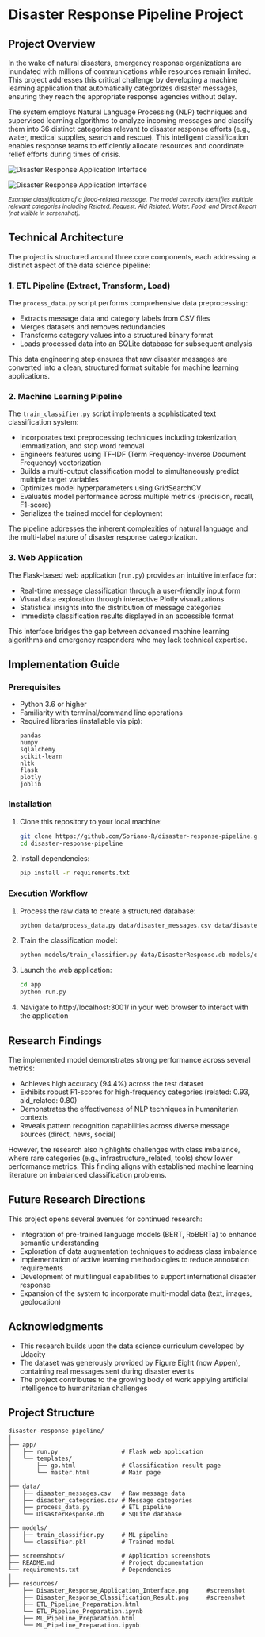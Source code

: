 # Disaster Response Pipeline Project

## Project Overview

In the wake of natural disasters, emergency response organizations are inundated with millions of communications while resources remain limited. This project addresses this critical challenge by developing a machine learning application that automatically categorizes disaster messages, ensuring they reach the appropriate response agencies without delay.

The system employs Natural Language Processing (NLP) techniques and supervised learning algorithms to analyze incoming messages and classify them into 36 distinct categories relevant to disaster response efforts (e.g., water, medical supplies, search and rescue). This intelligent classification enables response teams to efficiently allocate resources and coordinate relief efforts during times of crisis.

![Disaster Response Application Interface](resources/Disaster_Response_Application_Interface.png)

![Disaster Response Application Interface](resources/Disaster_Response_Classification_Result.png)

<sub>*Example classification of a flood-related message. The model correctly identifies multiple relevant categories including Related, Request, Aid Related, Water, Food, and Direct Report (not visible in screenshot).*</sub>

## Technical Architecture

The project is structured around three core components, each addressing a distinct aspect of the data science pipeline:

### 1. ETL Pipeline (Extract, Transform, Load)

The `process_data.py` script performs comprehensive data preprocessing:

- Extracts message data and category labels from CSV files
- Merges datasets and removes redundancies
- Transforms category values into a structured binary format
- Loads processed data into an SQLite database for subsequent analysis

This data engineering step ensures that raw disaster messages are converted into a clean, structured format suitable for machine learning applications.

### 2. Machine Learning Pipeline

The `train_classifier.py` script implements a sophisticated text classification system:

- Incorporates text preprocessing techniques including tokenization, lemmatization, and stop word removal
- Engineers features using TF-IDF (Term Frequency-Inverse Document Frequency) vectorization
- Builds a multi-output classification model to simultaneously predict multiple target variables
- Optimizes model hyperparameters using GridSearchCV
- Evaluates model performance across multiple metrics (precision, recall, F1-score)
- Serializes the trained model for deployment

The pipeline addresses the inherent complexities of natural language and the multi-label nature of disaster response categorization.

### 3. Web Application

The Flask-based web application (`run.py`) provides an intuitive interface for:

- Real-time message classification through a user-friendly input form
- Visual data exploration through interactive Plotly visualizations
- Statistical insights into the distribution of message categories
- Immediate classification results displayed in an accessible format

This interface bridges the gap between advanced machine learning algorithms and emergency responders who may lack technical expertise.

## Implementation Guide

### Prerequisites

- Python 3.6 or higher
- Familiarity with terminal/command line operations
- Required libraries (installable via pip):
  ```
  pandas
  numpy
  sqlalchemy
  scikit-learn
  nltk
  flask
  plotly
  joblib
  ```

### Installation

1. Clone this repository to your local machine:
   ```bash
   git clone https://github.com/Soriano-R/disaster-response-pipeline.git
   cd disaster-response-pipeline
   ```

2. Install dependencies:
   ```bash
   pip install -r requirements.txt
   ```

### Execution Workflow

1. Process the raw data to create a structured database:
   ```bash
   python data/process_data.py data/disaster_messages.csv data/disaster_categories.csv data/DisasterResponse.db
   ```

2. Train the classification model:
   ```bash
   python models/train_classifier.py data/DisasterResponse.db models/classifier.pkl
   ```

3. Launch the web application:
   ```bash
   cd app
   python run.py
   ```

4. Navigate to http://localhost:3001/ in your web browser to interact with the application

## Research Findings

The implemented model demonstrates strong performance across several metrics:

- Achieves high accuracy (94.4%) across the test dataset
- Exhibits robust F1-scores for high-frequency categories (related: 0.93, aid_related: 0.80)
- Demonstrates the effectiveness of NLP techniques in humanitarian contexts
- Reveals pattern recognition capabilities across diverse message sources (direct, news, social)

However, the research also highlights challenges with class imbalance, where rare categories (e.g., infrastructure_related, tools) show lower performance metrics. This finding aligns with established machine learning literature on imbalanced classification problems.

## Future Research Directions

This project opens several avenues for continued research:

- Integration of pre-trained language models (BERT, RoBERTa) to enhance semantic understanding
- Exploration of data augmentation techniques to address class imbalance
- Implementation of active learning methodologies to reduce annotation requirements
- Development of multilingual capabilities to support international disaster response
- Expansion of the system to incorporate multi-modal data (text, images, geolocation)

## Acknowledgments

- This research builds upon the data science curriculum developed by Udacity
- The dataset was generously provided by Figure Eight (now Appen), containing real messages sent during disaster events
- The project contributes to the growing body of work applying artificial intelligence to humanitarian challenges

## Project Structure

```
disaster-response-pipeline/
│
├── app/
│   ├── run.py                  # Flask web application
│   └── templates/
│       ├── go.html             # Classification result page
│       └── master.html         # Main page
│
├── data/
│   ├── disaster_messages.csv   # Raw message data
│   ├── disaster_categories.csv # Message categories
│   ├── process_data.py         # ETL pipeline
│   └── DisasterResponse.db     # SQLite database
│
├── models/
│   ├── train_classifier.py     # ML pipeline
│   └── classifier.pkl          # Trained model
│
├── screenshots/                # Application screenshots
├── README.md                   # Project documentation
└── requirements.txt            # Dependencies
│
├── resources/
    ├── Disaster_Response_Application_Interface.png 	#screenshot
    ├── Disaster_Response_Classification_Result.png     #screenshot
    ├── ETL_Pipeline_Preparation.html
    └── ETL_Pipeline_Preparation.ipynb
    ├── ML_Pipeline_Preparation.html
    └── ML_Pipeline_Preparation.ipynb    
```
